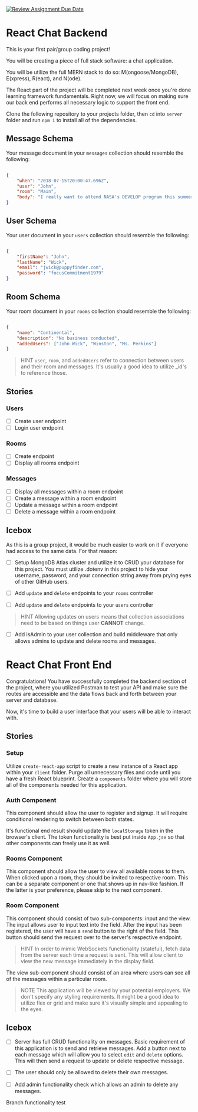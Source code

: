 [![Review Assignment Due Date](https://classroom.github.com/assets/deadline-readme-button-24ddc0f5d75046c5622901739e7c5dd533143b0c8e959d652212380cedb1ea36.svg)](https://classroom.github.com/a/tWOd2S-2)
# React Chat Backend

This is your first pair/group coding project!

You will be creating a piece of full stack software: a chat application.

You will be utilize the full MERN stack to do so: M(ongoose/MongoDB), E(xpress), R(eact), and N(ode).

The React part of the project will be completed next week once you're done learning framework fundamentals. Right now, we will focus on making sure our back end performs all necessary logic to support the front end.

Clone the following repository to your projects folder, then `cd` into `server` folder and run `npm i` to install all of the dependencies.

## Message Schema

Your message document in your `messages` collection should resemble the following:

```json

{
    "when": "2018-07-15T20:00:47.696Z",
    "user": "John",
    "room": "Main",
    "body": "I really want to attend NASA's DEVELOP program this summer!"
}

```

## User Schema

Your user document in your `users` collection should resemble the following:

```json

{
    "firstName": "John",
    "lastName": "Wick",
    "email": "jwick@puppyfinder.com",
    "password": "focusCommitment1979"
}

```

## Room Schema

Your room document in your `rooms` collection should resemble the following:

```json

{
    "name": "Continental",
    "description": "No business conducted",
    "addedUsers": ["John Wick", "Winston", "Ms. Perkins"]
}

```
> HINT
> `user`, `room`, and `addedUsers` refer to connection between users and their room and messages.
> It's usually a good idea to utilize _id's to reference those.

## Stories

### Users

- [ ] Create user endpoint
- [ ] Login user endpoint

### Rooms

- [ ] Create endpoint
- [ ] Display all rooms endpoint

### Messages

- [ ] Display all messages within a room endpoint
- [ ] Create a message within a room endpoint
- [ ] Update a message within a room endpoint
- [ ] Delete a message within a room endpoint

## Icebox

As this is a group project, it would be much easier to work on it if everyone had access to the same data. For that reason:

- [ ] Setup MongoDB Atlas cluster and utilize it to CRUD your database for this project. You must utilize .dotenv in this project to hide your username, password, and your connection string away from prying eyes of other GitHub users.

- [ ] Add `update` and `delete` endpoints to your `rooms` controller
- [ ] Add `update` and `delete` endpoints to your `users` controller

> HINT
> Allowing updates on users means that collection associations need to be based on things user **CANNOT** change.

- [ ] Add isAdmin to your user collection and build middleware that only allows admins to update and delete rooms and messages.

# React Chat Front End

Congratulations! You have successfully completed the backend section of the project, where you utilized Postman to test your API and make sure the routes are accessible and the data flows back and forth between your server and database.

Now, it's time to build a user interface that your users will be able to interact with.

## Stories

### Setup

Utilize `create-react-app` script to create a new instance of a React app within your `client` folder. Purge all unnecessary files and code until you have a fresh React blueprint. Create a `components` folder where you will store all of the components needed for this application.

### Auth Component

This component should allow the user to register and signup. It will require conditional rendering to switch between both states.

It's functional end result should update the `localStorage` token in the browser's client. The token functionality is best put inside `App.jsx` so that other components can freely use it as well.

### Rooms Component

This component should allow the user to view all available rooms to them. When clicked upon a room, they should be invited to respective room. This can be a separate component or one that shows up in nav-like fashion. If the latter is your preference, please skip to the next component.

### Room Component

This component should consist of two sub-components: input and the view. The input allows user to input text into the field. After the input has been registered, the user will have a `send` button to the right of the field. This button should send the request over to the server's respective endpoint.

> HINT
> In order to mimic WebSockets functionality (stateful), fetch data from the server each time a request is sent.
> This will allow client to view the new message immediately in the display field.

The view sub-component should consist of an area where users can see all of the messages within a particular room.

> NOTE
> This application will be viewed by your potential employers. We don't specify any styling requirements.
> It might be a good idea to utilize flex or grid and make sure it's visually simple and appealing to the eyes.

## Icebox

- [ ] Server has full CRUD functionality on messages. Basic requirement of this application is to send and retrieve messages. Add a button next to each message which will allow you to select `edit` and `delete` options. This will then send a request to update or delete respective message.

- [ ] The user should only be allowed to delete their own messages.

- [ ] Add admin functionality check which allows an admin to delete any messages.

Branch functionality test